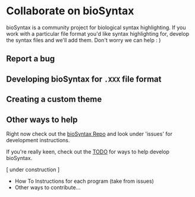 # Collaborate on bioSyntax

bioSyntax is a community project for biological syntax highlighting. If you work with a particular file format you'd like syntax highlighting for, develop the syntax files and we'll add them. Don't worry we can help : )

## Report a bug

## Developing bioSyntax for `.XXX` file format

## Creating a custom theme

## Other ways to help

Right now check out the [bioSyntax Repo](https://github.com/ababaian/bioSyntax) and look under 'issues' for development instructions.

If you're really keen, check out the [TODO](https://github.com/ababaian/bioSyntax/issues) for ways to help develop bioSyntax.

[ under construction ]
- How To Instructions for each program  (take from issues)
- Other ways to contribute...